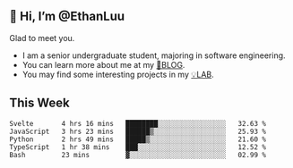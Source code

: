 ## 👋 Hi, I’m @EthanLuu

Glad to meet you.

- I am a senior undergraduate student, majoring in software engineering.
- You can learn more about me at my [📝BLOG](https://blog.ethanloo.cn).
- You may find some interesting projects in my [💡LAB](https://lab.ethanloo.cn).

## This Week
<!--START_SECTION:waka-->
```text
Svelte       4 hrs 16 mins   ████████░░░░░░░░░░░░░░░░░   32.63 % 
JavaScript   3 hrs 23 mins   ██████▒░░░░░░░░░░░░░░░░░░   25.93 % 
Python       2 hrs 49 mins   █████▒░░░░░░░░░░░░░░░░░░░   21.60 % 
TypeScript   1 hr 38 mins    ███░░░░░░░░░░░░░░░░░░░░░░   12.52 % 
Bash         23 mins         ▓░░░░░░░░░░░░░░░░░░░░░░░░   02.99 % 
```
<!--END_SECTION:waka-->

